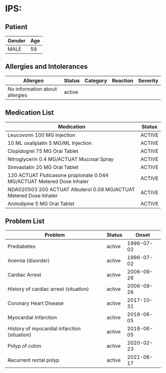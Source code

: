 # IPS:

## Patient

|Gender|Age|
|---|---|
|MALE|59|

## Allergies and Intolerances

|Allergen|Status|Category|Reaction|Severity|
|---|---|---|---|---|
|No information about allergies|active||||

## Medication List

|Medication|Status|
|---|---|
|Leucovorin 100 MG Injection|ACTIVE|
|10 ML oxaliplatin 5 MG/ML Injection|ACTIVE|
|Clopidogrel 75 MG Oral Tablet|ACTIVE|
|Nitroglycerin 0.4 MG/ACTUAT Mucosal Spray|ACTIVE|
|Simvastatin 20 MG Oral Tablet|ACTIVE|
|120 ACTUAT Fluticasone propionate 0.044 MG/ACTUAT Metered Dose Inhaler|ACTIVE|
|NDA020503 200 ACTUAT Albuterol 0.09 MG/ACTUAT Metered Dose Inhaler|ACTIVE|
|Amlodipine 5 MG Oral Tablet|ACTIVE|

## Problem List

|Problem|Status|Onset|
|---|---|---|
|Prediabetes|active|1996-07-02|
|Anemia (disorder)|active|1996-07-02|
|Cardiac Arrest|active|2006-09-26|
|History of cardiac arrest (situation)|active|2006-09-26|
|Coronary Heart Disease|active|2017-10-31|
|Myocardial Infarction|active|2018-06-05|
|History of myocardial infarction (situation)|active|2018-06-05|
|Polyp of colon|active|2020-02-23|
|Recurrent rectal polyp|active|2021-06-17|

